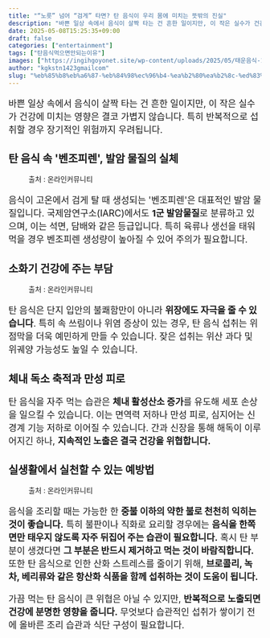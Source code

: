 ```yaml
---
title: "“노릇” 넘어 “검게” 타면? 탄 음식이 우리 몸에 미치는 뜻밖의 진실"
description: "바쁜 일상 속에서 음식이 살짝 타는 건 흔한 일이지만, 이 작은 실수가 건강에 미치는 영향은 결코 가볍지 않습니다. 특히 반복적으로 섭취할 경우 장기적인 위험까지 우려됩니다."
date: 2025-05-08T15:25:35+09:00
draft: false
categories: ["entertainment"]
tags: ["탄음식먹으면안되는이유"]
images: ["https://ingihgoyonet.site/wp-content/uploads/2025/05/태운음식-1024x683.jpg", "https://ingihgoyonet.site/wp-content/uploads/2025/05/탄식빵-1024x683.jpg", "https://ingihgoyonet.site/wp-content/uploads/2025/05/베리류-819x1024.jpg"]
author: "kgkstn1423gmailcom"
slug: "%eb%85%b8%eb%a6%87-%eb%84%98%ec%96%b4-%ea%b2%80%ea%b2%8c-%ed%83%80%eb%a9%b4-%ed%83%84-%ec%9d%8c%ec%8b%9d%ec%9d%b4-%ec%9a%b0%eb%a6%ac-%eb%aa%b8%ec%97%90-%eb%af%b8"
---
```


<p style="font-size:18px">바쁜 일상 속에서 음식이 살짝 타는 건 흔한 일이지만, 이 작은 실수가 건강에 미치는 영향은 결코 가볍지 않습니다. 특히 반복적으로 섭취할 경우 장기적인 위험까지 우려됩니다.</p> <h2 >탄 음식 속 '벤조피렌', 발암 물질의 실체</h2> <figure ><img src="https://ingihgoyonet.site/wp-content/uploads/2025/05/태운음식-1024x683.jpg" alt="" style="aspect-ratio:16/9;object-fit:cover"/><figcaption >출처 : 온라인커뮤니티</figcaption></figure> <p style="font-size:18px">음식이 고온에서 검게 탈 때 생성되는 '벤조피렌'은 대표적인 발암 물질입니다. 국제암연구소(IARC)에서도 <strong>1군 발암물질</strong>로 분류하고 있으며, 이는 석면, 담배와 같은 등급입니다. 특히 육류나 생선을 태워 먹을 경우 벤조피렌 생성량이 높아질 수 있어 주의가 필요합니다.</p> <h2 >소화기 건강에 주는 부담</h2> <figure ><img src="https://ingihgoyonet.site/wp-content/uploads/2025/05/탄식빵-1024x683.jpg" alt="" /><figcaption >출처 : 온라인커뮤니티</figcaption></figure> <p style="font-size:18px">탄 음식은 단지 입안의 불쾌함만이 아니라 <strong>위장에도 자극을 줄 수 있습니다</strong>. 특히 속 쓰림이나 위염 증상이 있는 경우, 탄 음식 섭취는 위 점막을 더욱 예민하게 만들 수 있습니다. 잦은 섭취는 위산 과다 및 위궤양 가능성도 높일 수 있습니다.</p> <h2 >체내 독소 축적과 만성 피로</h2> <p style="font-size:18px">탄 음식을 자주 먹는 습관은 <strong>체내 활성산소 증가</strong>를 유도해 세포 손상을 일으킬 수 있습니다. 이는 면역력 저하나 만성 피로, 심지어는 신경계 기능 저하로 이어질 수 있습니다. 간과 신장을 통해 해독이 이루어지긴 하나, <strong>지속적인 노출은 결국 건강을 위협합니다.</strong></p> <h2 >실생활에서 실천할 수 있는 예방법</h2> <figure ><img src="https://ingihgoyonet.site/wp-content/uploads/2025/05/베리류-819x1024.jpg" alt="" style="aspect-ratio:16/9;object-fit:cover"/><figcaption >출처 : 온라인커뮤니티</figcaption></figure> <p style="font-size:18px">음식을 조리할 때는 가능한 한 <strong>중불 이하의 약한 불로 천천히 익히는 것이 좋습니다.</strong> 특히 불판이나 직화로 요리할 경우에는 <strong>음식을 한쪽 면만 태우지 않도록 자주 뒤집어 주는 습관이 필요합니다.</strong> 혹시 탄 부분이 생겼다면 <strong>그 부분은 반드시 제거하고 먹는 것이 바람직합니다.</strong> 또한 탄 음식으로 인한 산화 스트레스를 줄이기 위해, <strong>브로콜리, 녹차, 베리류와 같은 항산화 식품을 함께 섭취하는 것이 도움이 됩니다.</strong></p> <p style="font-size:18px">가끔 먹는 탄 음식이 큰 위협은 아닐 수 있지만, <strong>반복적으로 노출되면 건강에 분명한 영향을 줍니다.</strong> 무엇보다 습관적인 섭취가 쌓이기 전에 올바른 조리 습관과 식단 구성이 필요합니다.</p>